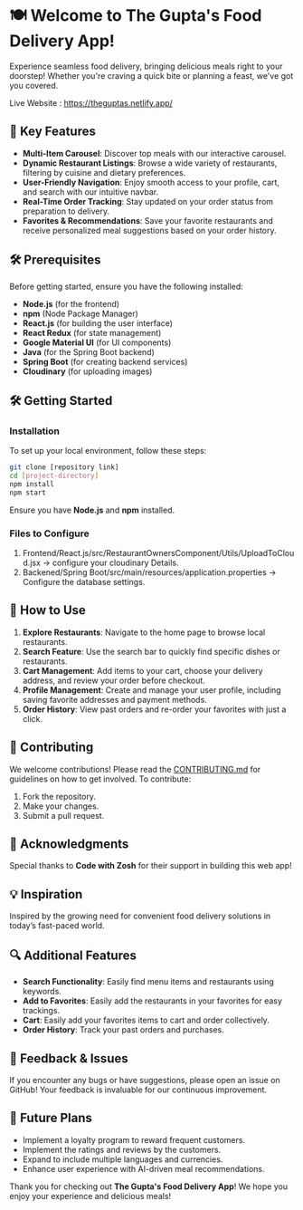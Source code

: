 # 🍽️ Welcome to **The Gupta's** Food Delivery App!

Experience seamless food delivery, bringing delicious meals right to your doorstep! Whether you're craving a quick bite or planning a feast, we've got you covered.

Live Website : https://theguptas.netlify.app/

## 🚀 Key Features

- **Multi-Item Carousel**: Discover top meals with our interactive carousel.
- **Dynamic Restaurant Listings**: Browse a wide variety of restaurants, filtering by cuisine and dietary preferences.
- **User-Friendly Navigation**: Enjoy smooth access to your profile, cart, and search with our intuitive navbar.
- **Real-Time Order Tracking**: Stay updated on your order status from preparation to delivery.
- **Favorites & Recommendations**: Save your favorite restaurants and receive personalized meal suggestions based on your order history.

## 🛠️ Prerequisites

Before getting started, ensure you have the following installed:

- **Node.js** (for the frontend)
- **npm** (Node Package Manager)
- **React.js** (for building the user interface)
- **React Redux** (for state management)
- **Google Material UI** (for UI components)
- **Java** (for the Spring Boot backend)
- **Spring Boot** (for creating backend services)
- **Cloudinary** (for uploading images)

## 🛠️ Getting Started

### Installation

To set up your local environment, follow these steps:

```bash
git clone [repository link]
cd [project-directory]
npm install
npm start
```

Ensure you have **Node.js** and **npm** installed.
### Files to Configure
1. Frontend/React.js/src/RestaurantOwnersComponent/Utils/UploadToCloud.jsx -> configure your cloudinary Details.
2. Backened/Spring Boot/src/main/resources/application.properties -> Configure the database settings.

## 📖 How to Use

1. **Explore Restaurants**: Navigate to the home page to browse local restaurants.
2. **Search Feature**: Use the search bar to quickly find specific dishes or restaurants.
3. **Cart Management**: Add items to your cart, choose your delivery address, and review your order before checkout.
4. **Profile Management**: Create and manage your user profile, including saving favorite addresses and payment methods.
5. **Order History**: View past orders and re-order your favorites with just a click.

## 🤝 Contributing

We welcome contributions! Please read the [CONTRIBUTING.md](CONTRIBUTING.md) for guidelines on how to get involved. To contribute:

1. Fork the repository.
2. Make your changes.
3. Submit a pull request.

## 🙏 Acknowledgments

Special thanks to **Code with Zosh** for their support in building this web app!

## 💡 Inspiration

Inspired by the growing need for convenient food delivery solutions in today’s fast-paced world.

## 🔍 Additional Features

- **Search Functionality**: Easily find menu items and restaurants using keywords.
- **Add to Favorites**: Easily add the restaurants in your favorites for easy trackings.
- **Cart**: Easily add your favorites items to cart and order collectively.
- **Order History**: Track your past orders and purchases.

## 💬 Feedback & Issues

If you encounter any bugs or have suggestions, please open an issue on GitHub! Your feedback is invaluable for our continuous improvement.

## 🌱 Future Plans

- Implement a loyalty program to reward frequent customers.
- Implement the ratings and reviews by the customers.
- Expand to include multiple languages and currencies.
- Enhance user experience with AI-driven meal recommendations.

Thank you for checking out **The Gupta's Food Delivery App**! We hope you enjoy your experience and delicious meals!
